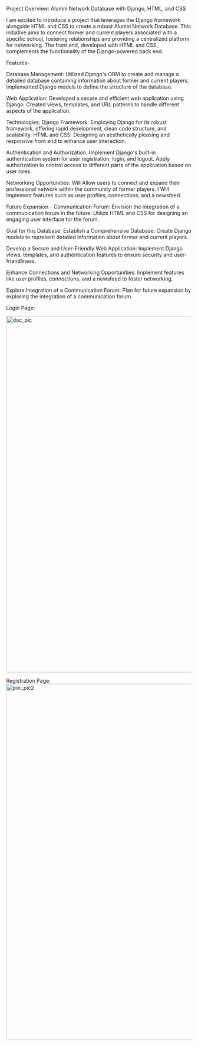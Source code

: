 Project Overview: Alumni Network Database with Django, HTML, and CSS

 
I am excited to introduce a project that leverages the Django framework alongside HTML and CSS to create a robust Alumni Network Database. This initiative aims to connect former and current players associated with a specific school, fostering relationships and providing a centralized platform for networking. The front end, developed with HTML and CSS, complements the functionality of the Django-powered back end.

Features-

Database Management:
    Utilized Django's ORM to create and manage a detailed database containing information about former and current players.
    Implemented Django models to define the structure of the database.


Web Application:
Developed a secure and efficient web application using Django. 
Created views, templates, and URL patterns to handle different aspects of the application.


Technologies:
Django Framework: Employing Django for its robust framework, offering rapid development, clean code structure, and scalability.
HTML and CSS: Designing an aesthetically pleasing and responsive front end to enhance user interaction.



Authentication and Authorization: 
Implement Django's built-in authentication system for user registration, login, and logout.
    Apply authorization to control access to different parts of the application based on user roles.



Networking Opportunities:
  Will Allow users to connect and expand their professional network within the community of former players.
 I Will Implement features such as user profiles, connections, and a newsfeed.



Future Expansion - Communication Forum:
    Envision the integration of a communication forum in the future.
    Utilize HTML and CSS for designing an engaging user interface for the forum.


Goal for this Database: 
Establish a Comprehensive Database: Create Django models to represent detailed information about former and current players.

Develop a Secure and User-Friendly Web Application:
Implement Django views, templates, and authentication features to ensure security and user-friendliness.

Enhance Connections and Networking Opportunities:
Implement features like user profiles, connections, and a newsfeed to foster networking.

Explore Integration of a Communication Forum:
Plan for future expansion by exploring the integration of a communication forum.


Login Page:

<img width="965" alt="doc_pic" src="https://github.com/LavarExpl/SCALUMNIDB/assets/96665015/fca61d6a-3d8d-4d47-aece-55cab38923b2">

Registration Page:
<img width="964" alt="por_pic2" src="https://github.com/LavarExpl/SCALUMNIDB/assets/96665015/18d9cab2-58f9-4f6b-8be6-ebcd217f61d5">
